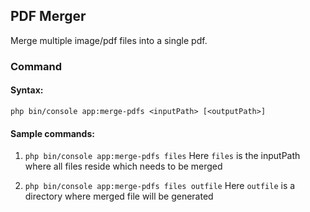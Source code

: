<h2>PDF Merger</h2>

<p>Merge multiple image/pdf files into a single pdf.</p>
<h3>Command</h3>

<h4>Syntax:</h4>

`php bin/console app:merge-pdfs <inputPath> [<outputPath>]`

<h4>Sample commands:</h4>

1. `php bin/console app:merge-pdfs files`
Here `files` is the inputPath where all files reside which needs to be merged


2. `php bin/console app:merge-pdfs files outfile`
Here `outfile` is a directory where merged file will be generated